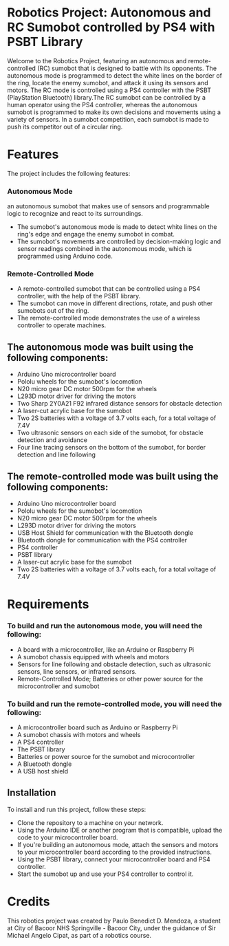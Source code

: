 
# **Robotics Project: Autonomous and RC Sumobot controlled by PS4 with PSBT Library**

Welcome to the Robotics Project, featuring an autonomous and remote-controlled (RC) sumobot that is designed to battle with its opponents. The autonomous mode is programmed to detect the white lines on the border of the ring, locate the enemy sumobot, and attack it using its sensors and motors. The RC mode is controlled using a PS4 controller with the PSBT (PlayStation Bluetooth) library.The RC sumobot can be controlled by a human operator using the PS4 controller, whereas the autonomous sumobot is programmed to make its own decisions and movements using a variety of sensors. In a sumobot competition, each sumobot is made to push its competitor out of a circular ring.




# Features
The project includes the following features:

### Autonomous Mode
an autonomous sumobot that makes use of sensors and programmable logic to recognize and react to its surroundings.
- The sumobot's autonomous mode is made to detect white lines on the ring's edge and engage the enemy sumobot in combat.
- The sumobot's movements are controlled by decision-making logic and sensor readings combined in the autonomous mode, which is programmed using Arduino code.

### Remote-Controlled Mode
- A remote-controlled sumobot that can be controlled using a PS4 controller, with the help of the PSBT library.
- The sumobot can move in different directions, rotate, and push other sumobots out of the ring.
- The remote-controlled mode demonstrates the use of a wireless controller to operate machines.

## The autonomous mode was built using the following components:

- Arduino Uno microcontroller board
- Pololu wheels for the sumobot's locomotion
- N20 micro gear DC motor 500rpm for the wheels
- L293D motor driver for driving the motors
- Two Sharp 2Y0A21 F92 infrared distance sensors for obstacle detection
- A laser-cut acrylic base for the sumobot
- Two 2S batteries with a voltage of 3.7 volts each, for a total voltage of 7.4V
- Two ultrasonic sensors on each side of the sumobot, for obstacle detection and avoidance
- Four line tracing sensors on the bottom of the sumobot, for border detection and line following

## The remote-controlled mode was built using the following components:

- Arduino Uno microcontroller board
- Pololu wheels for the sumobot's locomotion
- N20 micro gear DC motor 500rpm for the wheels
- L293D motor driver for driving the motors
- USB Host Shield for communication with the Bluetooth dongle
- Bluetooth dongle for communication with the PS4 controller
- PS4 controller
- PSBT library
- A laser-cut acrylic base for the sumobot
- Two 2S batteries with a voltage of 3.7 volts each, for a total voltage of 7.4V

# Requirements
### To build and run the autonomous mode, you will need the following:

- A board with a microcontroller, like an Arduino or Raspberry Pi
- A sumobot chassis equipped with wheels and motors
- Sensors for line following and obstacle detection, such as ultrasonic sensors, line sensors, or infrared sensors.
- Remote-Controlled Mode; Batteries or other power source for the microcontroller and sumobot
 
### To build and run the remote-controlled mode, you will need the following:

- A microcontroller board such as Arduino or Raspberry Pi
- A sumobot chassis with motors and wheels
- A PS4 controller
- The PSBT library
- Batteries or power source for the sumobot and microcontroller
- A Bluetooth dongle
- A USB host shield

## Installation
To install and run this project, follow these steps:

- Clone the repository to a machine on your network.
- Using the Arduino IDE or another program that is compatible, upload the code to your microcontroller board.
- If you're building an autonomous mode, attach the sensors and motors to your microcontroller board according to the provided instructions.
- Using the PSBT library, connect your microcontroller board and PS4 controller.
- Start the sumobot up and use your PS4 controller to control it.

# Credits
 This robotics project was created by Paulo Benedict D. Mendoza, a student at City of Bacoor NHS Springville - Bacoor City, under the guidance of Sir Michael Angelo Cipat, as part of a robotics course.
